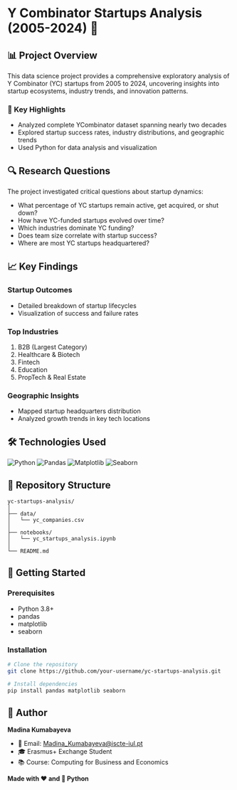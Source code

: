 # Y Combinator Startups Analysis (2005-2024) 🚀

## 📊 Project Overview

This data science project provides a comprehensive exploratory analysis of Y Combinator (YC) startups from 2005 to 2024, uncovering insights into startup ecosystems, industry trends, and innovation patterns.

### 🌟 Key Highlights
- Analyzed complete YCombinator dataset spanning nearly two decades
- Explored startup success rates, industry distributions, and geographic trends
- Used Python for data analysis and visualization

## 🔍 Research Questions

The project investigated critical questions about startup dynamics:
- What percentage of YC startups remain active, get acquired, or shut down?
- How have YC-funded startups evolved over time?
- Which industries dominate YC funding?
- Does team size correlate with startup success?
- Where are most YC startups headquartered?

## 📈 Key Findings

### Startup Outcomes
- Detailed breakdown of startup lifecycles
- Visualization of success and failure rates

### Top Industries
1. B2B (Largest Category)
2. Healthcare & Biotech
3. Fintech
4. Education
5. PropTech & Real Estate

### Geographic Insights
- Mapped startup headquarters distribution
- Analyzed growth trends in key tech locations

## 🛠 Technologies Used
![Python](https://img.shields.io/badge/Python-3.8+-blue)
![Pandas](https://img.shields.io/badge/Pandas-Data%20Analysis-green)
![Matplotlib](https://img.shields.io/badge/Matplotlib-Visualization-orange)
![Seaborn](https://img.shields.io/badge/Seaborn-Statistical%20Graphics-red)

## 📁 Repository Structure
```
yc-startups-analysis/
│
├── data/
│   └── yc_companies.csv
│
├── notebooks/
│   └── yc_startups_analysis.ipynb
│
└── README.md
```

## 🚀 Getting Started

### Prerequisites
- Python 3.8+
- pandas
- matplotlib
- seaborn

### Installation
```bash
# Clone the repository
git clone https://github.com/your-username/yc-startups-analysis.git

# Install dependencies
pip install pandas matplotlib seaborn
```

## 👤 Author
**Madina Kumabayeva**
- 📧 Email: Madina_Kumabayeva@iscte-iul.pt
- 🎓 Erasmus+ Exchange Student
- 📚 Course: Computing for Business and Economics

**Made with ❤️ and 🐍 Python**
